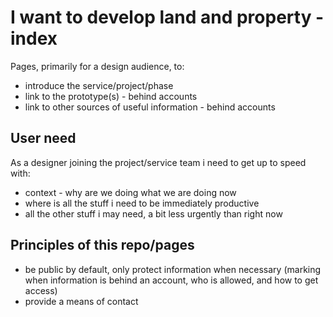 # I want to develop land and property - index

Pages, primarily for a design audience, to:

* introduce the service/project/phase
* link to the prototype(s) - behind accounts
* link to other sources of useful information - behind accounts

## User need

As a designer joining the project/service team i need to get up to speed with:

* context - why are we doing what we are doing now
* where is all the stuff i need to be immediately productive
* all the other stuff i may need, a bit less urgently than right now

## Principles of this repo/pages

* be public by default, only protect information when necessary (marking when information is behind an account, who is allowed, and how to get access)
* provide a means of contact
